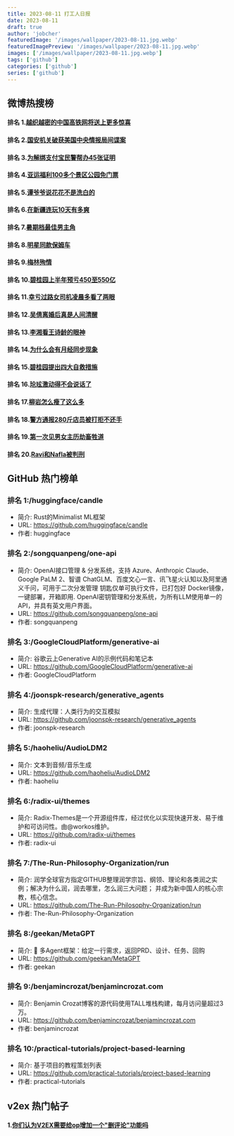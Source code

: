 ```yaml
---
title: 2023-08-11 打工人日报
date: 2023-08-11
draft: true
author: 'jobcher'
featuredImage: '/images/wallpaper/2023-08-11.jpg.webp'
featuredImagePreview: '/images/wallpaper/2023-08-11.jpg.webp'
images: ['/images/wallpaper/2023-08-11.jpg.webp']
tags: ['github']
categories: ['github']
series: ['github']
---
```


## 微博热搜榜

#### 排名 1.[越织越密的中国高铁网将送上更多惊喜](https://s.weibo.com/weibo?q=越织越密的中国高铁网将送上更多惊喜)
#### 排名 2.[国安机关破获美国中央情报局间谍案](https://s.weibo.com/weibo?q=国安机关破获美国中央情报局间谍案)
#### 排名 3.[为解绑支付宝民警帮办45张证明](https://s.weibo.com/weibo?q=为解绑支付宝民警帮办45张证明)
#### 排名 4.[亚运福利100多个景区公园免门票](https://s.weibo.com/weibo?q=亚运福利100多个景区公园免门票)
#### 排名 5.[谭爷爷说花花不是洗白的](https://s.weibo.com/weibo?q=谭爷爷说花花不是洗白的)
#### 排名 6.[在新疆连玩10天有多爽](https://s.weibo.com/weibo?q=在新疆连玩10天有多爽)
#### 排名 7.[暑期档最佳男主角](https://s.weibo.com/weibo?q=暑期档最佳男主角)
#### 排名 8.[明星同款保姆车](https://s.weibo.com/weibo?q=明星同款保姆车)
#### 排名 9.[梅林殉情](https://s.weibo.com/weibo?q=梅林殉情)
#### 排名 10.[碧桂园上半年预亏450至550亿](https://s.weibo.com/weibo?q=碧桂园上半年预亏450至550亿)
#### 排名 11.[幸亏过路女司机凌晨多看了两眼](https://s.weibo.com/weibo?q=幸亏过路女司机凌晨多看了两眼)
#### 排名 12.[吴倩离婚后真是人间清醒](https://s.weibo.com/weibo?q=吴倩离婚后真是人间清醒)
#### 排名 13.[李湘看王诗龄的眼神](https://s.weibo.com/weibo?q=李湘看王诗龄的眼神)
#### 排名 14.[为什么会有月经同步现象](https://s.weibo.com/weibo?q=为什么会有月经同步现象)
#### 排名 15.[碧桂园提出四大自救措施](https://s.weibo.com/weibo?q=碧桂园提出四大自救措施)
#### 排名 16.[玱玹激动得不会说话了](https://s.weibo.com/weibo?q=玱玹激动得不会说话了)
#### 排名 17.[柳岩怎么瘦了这么多](https://s.weibo.com/weibo?q=柳岩怎么瘦了这么多)
#### 排名 18.[警方通报280斤店员被打拒不还手](https://s.weibo.com/weibo?q=警方通报280斤店员被打拒不还手)
#### 排名 19.[第一次见男女主历劫畜牲道](https://s.weibo.com/weibo?q=第一次见男女主历劫畜牲道)
#### 排名 20.[Ravi和Nafla被判刑](https://s.weibo.com/weibo?q=Ravi和Nafla被判刑)
## GitHub 热门榜单

### 排名 1:/huggingface/candle
- 简介: Rust的Minimalist ML框架
- URL: https://github.com/huggingface/candle
- 作者: huggingface 

### 排名 2:/songquanpeng/one-api
- 简介: OpenAI接口管理 & 分发系统，支持 Azure、Anthropic Claude、Google PaLM 2、智谱 ChatGLM、百度文心一言、讯飞星火认知以及阿里通义千问，可用于二次分发管理 钥匙仅单可执行文件，已打包好 Docker镜像，一键部署，开箱即用. OpenAI密钥管理和分发系统，为所有LLM使用单一的API，并具有英文用户界面。
- URL: https://github.com/songquanpeng/one-api
- 作者: songquanpeng 

### 排名 3:/GoogleCloudPlatform/generative-ai
- 简介: 谷歌云上Generative AI的示例代码和笔记本
- URL: https://github.com/GoogleCloudPlatform/generative-ai
- 作者: GoogleCloudPlatform 

### 排名 4:/joonspk-research/generative_agents
- 简介: 生成代理：人类行为的交互模拟
- URL: https://github.com/joonspk-research/generative_agents
- 作者: joonspk-research 

### 排名 5:/haoheliu/AudioLDM2
- 简介: 文本到音频/音乐生成
- URL: https://github.com/haoheliu/AudioLDM2
- 作者: haoheliu 

### 排名 6:/radix-ui/themes
- 简介: Radix-Themes是一个开源组件库，经过优化以实现快速开发、易于维护和可访问性。由@workos维护。
- URL: https://github.com/radix-ui/themes
- 作者: radix-ui 

### 排名 7:/The-Run-Philosophy-Organization/run
- 简介: 润学全球官方指定GITHUB整理润学宗旨、纲领、理论和各类润之实例；解决为什么润，润去哪里，怎么润三大问题； 并成为新中国人的核心宗教，核心信念。
- URL: https://github.com/The-Run-Philosophy-Organization/run
- 作者: The-Run-Philosophy-Organization 

### 排名 8:/geekan/MetaGPT
- 简介: 🌟 多Agent框架：给定一行需求，返回PRD、设计、任务、回购
- URL: https://github.com/geekan/MetaGPT
- 作者: geekan 

### 排名 9:/benjamincrozat/benjamincrozat.com
- 简介: Benjamin Crozat博客的源代码使用TALL堆栈构建，每月访问量超过3万。
- URL: https://github.com/benjamincrozat/benjamincrozat.com
- 作者: benjamincrozat 

### 排名 10:/practical-tutorials/project-based-learning
- 简介: 基于项目的教程策划列表
- URL: https://github.com/practical-tutorials/project-based-learning
- 作者: practical-tutorials 

## v2ex 热门帖子

#### 1.[你们认为V2EX需要给op增加一个"删评论"功能吗](https://www.v2ex.com/t/964292#reply0)
